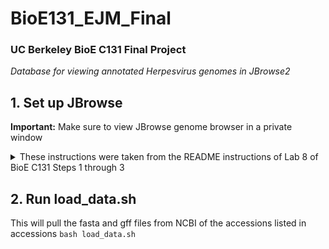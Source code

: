# BioE131_EJM_Final
### UC Berkeley BioE C131 Final Project
_Database for viewing annotated Herpesvirus genomes in JBrowse2_

## 1. Set up JBrowse
**Important:** Make sure to view JBrowse genome browser in a private window
<details>
    <summary> These instructions were taken from the README instructions of Lab 8 of BioE C131 Steps 1 through 3 </summary>

In terms of simplicity, the order is probably macOS (local unix) simpler than AWS (cloud instance unix) simpler than Windows (non-unix requiring a virtual machine), but in terms of just smoothness of installs (after setting up your instance) AWS should be the simplest, because you'll be running our steps on the exact same type of system where they were tested.

### 1.1. Mac OS setup

Open a terminal and run the line below to install homebrew, a macOS package manager. This will make it easy for you to install necessary packages like apache2 and samtools. You can skip this step if you already have brew installed.

```
'/bin/bash -c "$(curl -fsSL https://raw.githubusercontent.com/Homebrew/install/HEAD/install.sh)"'
```
If this doesn't work, visit https://docs.brew.sh/Installation for further installation options, including a .pkg installer that should be convenient and easy to use.

### 1.2. Windows setup

Enable and set up Windows Subsystem for Linux, using the default Ubuntu distribution. You can skip these steps if you already have WSL set up with a Debian or Ubuntu distribution.

For newer versions of Windows, this command should handle it for you. Further details can be found at https://learn.microsoft.com/en-us/windows/wsl/install. You should restart your computer after the install is done.
```
# this command installs the default linux distribution for your Windows OS, which should be an acceptable Ubuntu version
wsl --install
```
You can check that `wsl` was installed properly by running `wsl -l -v`. If you are running an older Windows 10 version, you may instead need to follow the instructions here: https://learn.microsoft.com/en-us/windows/wsl/install-manual. (In this case, you have to select your Ubuntu version. We recommend Ubuntu 22.04.)

Next, set up your Linux username and password. You can launch WSL the first time from the start menu by searching Ubuntu or you can use windows key+r, type wsl and press enter. Once launched, follow the prompts (see https://learn.microsoft.com/en-us/windows/wsl/setup/environment#set-up-your-linux-username-and-password). Make sure to record the password you choose, although when you launch WSL in future it should automatically sign you in.

For all subsequent steps, run from within the WSL virtual machine. You should be able to start wsl after initial setup by typing wsl in the command line shell or by using the start menu. This way, you should be able to seamlessly run Unix applications and use the Linux instructions in subsequent steps. You will need to install homebrew in step 1.4. in order to get samtools and htslib (which includes tabix) in step 2.3.

### 1.3. AWS Setup

Follow the separate AWS setup guide, then return here to set up linuxbrew below.

### 1.4. Linuxbrew for WSL or AWS

Make sure you are using a Debian or Ubuntu distribution. Then go ahead and install linuxbrew, using the instructions below:

* Switch to root with: `sudo su -`

* Then run: `passwd ubuntu` 

* It is going to prompt: `Enter new UNIX password:`

Set your password to something you can remember for later, or write down. A common password choice is simply `ubuntu` - not very secure at all, but AWS accounts themselves can be made fairly secure.

Exit root by typing `exit`. Note: it is important to exit root, because you do not want to accidentally run future commands with administrator privileges when that might be undesirable. The subsequent command in this case will fail if run from root.

Install brew using the bash script from https://brew.sh/. You will be prompted to set the password you made earlier.
```
/bin/bash -c "$(curl -fsSL https://raw.githubusercontent.com/Homebrew/install/HEAD/install.sh)"
```
After this is complete, add brew to your execution path:
```
echo >> /home/ubuntu/.bashrc
echo 'eval "$(/home/linuxbrew/.linuxbrew/bin/brew shellenv)"' >> /home/ubuntu/.bashrc
eval "$(/home/linuxbrew/.linuxbrew/bin/brew shellenv)"
```
## 2. Install necessary tools

### 2.1. Node.js

Node.js is a cross-platform JavaScript runtime environment that will make is easy to run JBrowse2 command-line tools.

First, check whether Node.js is already installed by running the following. If node v20 is already installed, you can skip to the next step.
```
node -v
```
If Node.js is not installed, install it.

#### macOS

On macOS, you can use brew. You may need to restart the terminal (close and open a new one) to get node -v to run.
```
# NOTE:
# Homebrew is not a Node.js package manager.
# Please ensure it is already installed on your system.
# Follow official instructions at https://brew.sh/
# Homebrew only supports installing major Node.js versions and might not support the latest Node.js version from the 20 release line.
# download and install Node.js
brew install node@20
# verifies the right Node.js version is in the environment
node -v # should print `v20.18.0`
# verifies the right npm version is in the environment
npm -v # should print `10.8.2`
``` 
#### Linux

For Linux, you can use the code below. See https://nodejs.org/en/download/package-manager for more detail.

On AWS and some other Linux setups, you may need to run `sudo apt install unzip` first.

Note: sudo, also known as "super user do", runs commands with root/admin privileges. This can cause harm to your machine if you run the wrong command! It is also, however, a critical tool when doing things like installs - if you try something and are denied due to permissions, sudo is often the solution.
```
# installs fnm (Fast Node Manager)
curl -fsSL https://fnm.vercel.app/install | bash
# activate fnm
source ~/.bashrc
# download and install Node.js
fnm use --install-if-missing 20
# verifies the right Node.js version is in the environment
node -v # should print `v20.18.0`
# verifies the right npm version is in the environment
npm -v # should print `10.8.2`
``` 
### 2.2. @jbrowse/cli

Run the following commands in your shell. This uses the Node.js package manager to download the latest stable version of the jbrowse command line tool, then prints out its version. This should work for both macOS and Linux.
```
sudo npm install -g @jbrowse/cli
jbrowse --version
```
You can also try installing using just npm install -g @jbrowse/cli if the sudo version doesn't run.

### 2.3. System dependencies

Install wget (if not already installed), apache2, samtools, and tabix.

wget is a tool for retrieving files over widely-used Internet protocols like HTTP and FTP.

apache2 allows you to run a web server on your machine.

samtools and tabix, as we have learned earlier in the course, are tools for processing and indexing genome and genome annotation files.

#### macOS
```
# note that apache2 gets installed as httpd for macOS, which is the service you will launch later
brew install wget httpd samtools htslib
```

#### Linux
```
sudo apt install wget apache2
brew install samtools htslib
```
## 3. Apache server setup

### 3.1. Start the apache2 server

Starting up the web server will provide a localhost page to show that apache2 is installed and working correctly. When discussing computer networking, localhost is a hostname that refers to the current computer used to access the network. Note that in WSL2, the linux subsystem may have a different IP address from your Windows OS, and so you will want to use that IP address to be able to find it and load the web page. AWS, on the other hand, will have a public IP address that you need to identify in the aws_instructions.

#### macOS

```
sudo brew services start httpd
```
#### Linux
```
sudo service apache2 start
```
### 3.2. Getting the host

If you are running locally on your mac, the hostname is just localhost. However, for WSL and AWS, you will need to do a bit of work to find the right ip address. For local hosting, the url will be `http://localhost:8080/` or `http://XX.XXX.XXX.XX:8080/`, where Xs are replaced with the appropriate IP address from the WSL steps below.

#### WSL
```
# from within WSL, run the linux server launch command to launch the service, then print out you WSL IP address so you can access the server from your Windows browser
# if the ip command isn't recognized, install iproute and then try again
# sudo apt install iproute2
ip addr show eth0 | grep "inet\b" | awk '{print $2}' | cut -d/ -f1
```
This should give you an ip address you can use to access the web server.

#### AWS

In your instance summary page, there should be an "auto-assigned IP address." Your web server can be accessed at `http://ipaddress`. You don't need to provide a port.

### 3.3. Access the web server

Open a browser and type the appropriate url into the address bar. You should then get to a page that says "It works!" (for AWS there may be some additional info). If you have trouble accessing the server, you can try checking your firewall settings and disabling any VPNs or proxies to make sure traffic to localhost is allowed.

### 3.4. Verify apache2 server folder

Apache2 web servers serve files from within a root directory. This is configurable in the httpd.conf configuration file, but you shouldn't have to change it (in fact, changing the conf file is not recommended unless you know what you are doing).

For a normal linux installation, the folder should be `/var/www` or `/var/www/html`, whereas when you install on macOS using brew it will likely be in `/opt/homebrew/var/www` (for M1) or `/usr/local/var/www`(for Intel). You can run brew --prefix to get the brew install location, and then from there it is in the `var/www` folder.

Verify that one of these folders exists (it should currently be empty, except possibly for an index file, but we will now populate it with JBrowse 2). If you have e.g. a www folder with no www/html folder, and your web server is showing the "It works!" message, you can assume that the www one is the root directory.

Take note of what the folder is, and use the command below to store it as a command-line variable. We can reference this variable in the rest of our code, to save on typing. You will need to re-run the `export` if you restart your terminal session!
```
# be sure to replace the path with your actual true path!
export APACHE_ROOT='/path/to/rootdir'
```
If you are really struggling to find the APACHE_ROOT folder, you could try searching for it.
```
sudo find / -name "www" 2>/dev/null
```
### 3.5. Download JBrowse 2

First create a temporary working directory as a staging area. You can use any folder you want, but moving forward we are assuming you created ~/tmp in your home folder.
```
mkdir ∼/tmp
cd ∼/tmp
```
Next, download and copy over JBrowse 2 into the apache2 root dir, setting the owner to the current user with `chown` and printing out the version number. This version doesn't have to match the command-line jbrowse version, but it should be a version that makes sense.
```
jbrowse create output_folder
sudo mv output_folder $APACHE_ROOT/jbrowse2
sudo chown -R $(whoami) $APACHE_ROOT/jbrowse2
```
### 3.6. Test your jbrowse install

In your browser, now type in `http://yourhost/jbrowse2/`, where yourhost is either localhost or the IP address from earlier. Now you should see the words "It worked!" with a green box underneath saying "JBrowse 2 is installed." with some additional details.
</details>


## 2. Run load_data.sh
This will pull the fasta and gff files from NCBI of the accessions listed in accessions
`bash load_data.sh`
